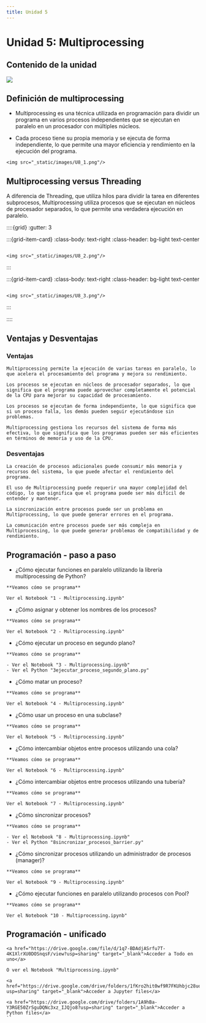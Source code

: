 ```yaml
---
title: Unidad 5
---
```

# Unidad 5: Multiprocessing

## Contenido de la unidad

<img src="_static/images/contenidoU8b.png"/>

## Definición de multiprocessing
- Multiprocessing es una técnica utilizada en programación para dividir un programa en varios procesos independientes que se ejecutan en paralelo en un procesador con múltiples núcleos. 

- Cada proceso tiene su propia memoria y se ejecuta de forma independiente, lo que permite una mayor eficiencia y rendimiento en la ejecución del programa.

```{dropdown} Representación gráfica
<img src="_static/images/U8_1.png"/>
```

## Multiprocessing versus Threading
A diferencia de Threading, que utiliza hilos para dividir la tarea en diferentes subprocesos, Multiprocessing utiliza procesos que se ejecutan en núcleos de procesador separados, lo que permite una verdadera ejecución en paralelo.

::::{grid}
:gutter: 3

:::{grid-item-card}
:class-body: text-right
:class-header: bg-light text-center
```{dropdown} Multiprocessing

<img src="_static/images/U8_2.png"/>

```
:::

:::{grid-item-card}
:class-body: text-right
:class-header: bg-light text-center
```{dropdown} Multithreading

<img src="_static/images/U8_3.png"/>

```
:::

::::

## Ventajas y Desventajas

### Ventajas
```{dropdown} 1. Mayor eficiencia y rendimiento
Multiprocessing permite la ejecución de varias tareas en paralelo, lo que acelera el procesamiento del programa y mejora su rendimiento.
```

```{dropdown} 2. Mayor capacidad de procesamiento
Los procesos se ejecutan en núcleos de procesador separados, lo que significa que el programa puede aprovechar completamente el potencial de la CPU para mejorar su capacidad de procesamiento.
```

```{dropdown} 3. Mayor estabilidad del programa
Los procesos se ejecutan de forma independiente, lo que significa que si un proceso falla, los demás pueden seguir ejecutándose sin problemas.
```

```{dropdown} 4. Mayor facilidad para la gestión de recursos
Multiprocessing gestiona los recursos del sistema de forma más efectiva, lo que significa que los programas pueden ser más eficientes en términos de memoria y uso de la CPU.
```

### Desventajas

```{dropdown} 1. Mayor consumo de recursos
La creación de procesos adicionales puede consumir más memoria y recursos del sistema, lo que puede afectar el rendimiento del programa.
```

```{dropdown} 2. Mayor complejidad del código
El uso de Multiprocessing puede requerir una mayor complejidad del código, lo que significa que el programa puede ser más difícil de entender y mantener.
```

```{dropdown} 3. Problemas de sincronización
La sincronización entre procesos puede ser un problema en Multiprocessing, lo que puede generar errores en el programa.
```

```{dropdown} 4. Problemas de comunicación
La comunicación entre procesos puede ser más compleja en Multiprocessing, lo que puede generar problemas de compatibilidad y de rendimiento.
```

## Programación - paso a paso
- ¿Cómo ejecutar funciones en paralelo utilizando la librería multiprocessing de Python?

```{note}
**Veamos cómo se programa**

Ver el Notebook "1 - Multiprocessing.ipynb"

```

- ¿Cómo asignar y obtener los nombres de los procesos?
```{note}
**Veamos cómo se programa**

Ver el Notebook "2 - Multiprocessing.ipynb"

```

- ¿Cómo ejecutar un proceso en segundo plano?

```{note}
**Veamos cómo se programa**

- Ver el Notebook "3 - Multiprocessing.ipynb"
- Ver el Python "3ejecutar_proceso_segundo_plano.py"

```

- ¿Cómo matar un proceso?

```{note}
**Veamos cómo se programa**

Ver el Notebook "4 - Multiprocessing.ipynb"

```

- ¿Cómo usar un proceso en una subclase?

```{note}
**Veamos cómo se programa**

Ver el Notebook "5 - Multiprocessing.ipynb"

```

- ¿Cómo intercambiar objetos entre procesos utilizando una cola?

```{note}
**Veamos cómo se programa**

Ver el Notebook "6 - Multiprocessing.ipynb"

```

- ¿Cómo intercambiar objetos entre procesos utilizando una tubería?

```{note}
**Veamos cómo se programa**

Ver el Notebook "7 - Multiprocessing.ipynb"

```

- ¿Cómo sincronizar procesos?

```{note}
**Veamos cómo se programa**

- Ver el Notebook "8 - Multiprocessing.ipynb"
- Ver el Python "8sincronizar_procesos_barrier.py"

```

- ¿Cómo sincronizar procesos utilizando un administrador de procesos (manager)?

```{note}
**Veamos cómo se programa**

Ver el Notebook "9 - Multiprocessing.ipynb"

```

- ¿Cómo ejecutar funciones en paralelo utilizando procesos con Pool?

```{note}
**Veamos cómo se programa**

Ver el Notebook "10 - Multiprocessing.ipynb"

```

## Programación - unificado

```{tip}
<a href="https://drive.google.com/file/d/1q7-BDAdjASrfu7T-4K1XlrXU0DOSnqsF/view?usp=sharing" target="_blank">Acceder a Todo en uno</a>

O ver el Notebook "Multiprocessing.ipynb"

```

```{tip}
<a href="https://drive.google.com/drive/folders/1fKro2hit0wf9R7FKUhbjc28uoK4yFFuI?usp=sharing" target="_blank">Acceder a Jupyter files</a>
```

```{tip}
<a href="https://drive.google.com/drive/folders/1A9hBa-Y3RGE50ZrSguDQNc3xz_IJQjo8?usp=sharing" target="_blank">Acceder a Python files</a>
``